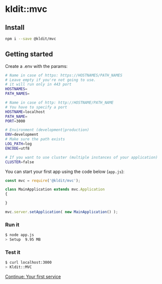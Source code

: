 
# kldit::mvc

## Install
```bash
npm i --save @kldit/mvc
```

## Getting started
Create a .env with the params:
```bash
# Name in case of https: https://HOSTNAMES/PATH_NAMES
# Leave empty if you're not going to use.
# it will run only in 443 port
HOSTNAMES=
PATH_NAMES=

# Name in case of http: http://HOSTNAME/PATH_NAME
# You have to specify a port
HOSTNAME=localhost
PATH_NAME=
PORT=3000

# Environment (development|production)
ENV=development
# Make sure the path exists
LOG_PATH=log
ENCODE=utf8

# If you want to use cluster (multiple instances of your application)
CLUSTER=false
```

You can start your first app using the code below (`app.js`):
```javascript
const mvc = require('@kldit/mvc');

class MainApplication extends mvc.Application
{

}

mvc.server.setApplication( new MainApplication() );

```
### Run it
```bash
$ node app.js
> Setup  9.95 MB
```

### Test it
```bash
$ curl localhost:3000
> Kldit::MVC
```

[Continue: Your first service](https://webdefault.com.br/kldit-mvc/docs/tutorial-Your%20first%20service.html)